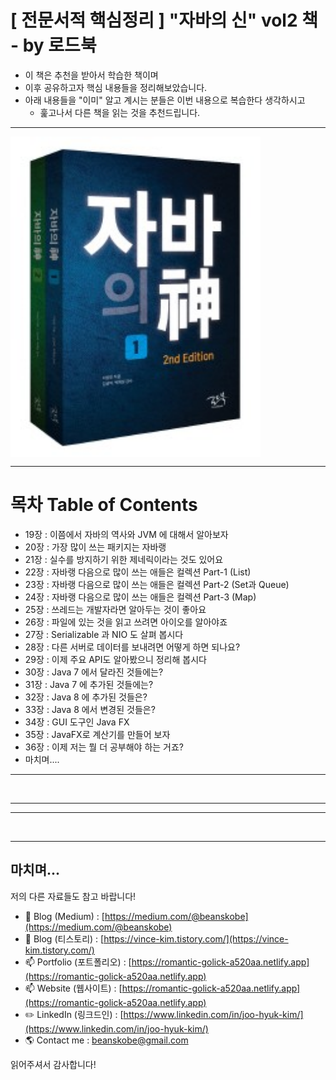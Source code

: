 # [ 전문서적 핵심정리 ] "자바의 신" vol2 책 - by 로드북 

- 이 책은 추천을 받아서 학습한 책이며
- 이후 공유하고자 핵심 내용들을 정리해보았습니다.
- 아래 내용들을 "이미" 알고 계시는 분들은 이번 내용으로 복습한다 생각하시고
    - 훑고나서 다른 책을 읽는 것을 추천드립니다.

-------------

<img src="./cover.jpeg" alt="cover" title="cover" width="400" align="center" />


-------------

# 목차 Table of Contents 

- 19장 : 이쯤에서 자바의 역사와 JVM 에 대해서 알아보자
- 20장 : 가장 많이 쓰는 패키지는 자바랭
- 21장 : 실수를 방지하기 위한 제네릭이라는 것도 있어요
- 22장 : 자바랭 다음으로 많이 쓰는 애들은 컬렉션 Part-1 (List)
- 23장 : 자바랭 다음으로 많이 쓰는 애들은 컬렉션 Part-2 (Set과 Queue)
- 24장 : 자바랭 다음으로 많이 쓰는 애들은 컬렉션 Part-3 (Map)
- 25장 : 쓰레드는 개발자라면 알아두는 것이 좋아요
- 26장 : 파일에 있는 것을 읽고 쓰려면 아이오를 알아야죠
- 27장 : Serializable 과 NIO 도 살펴 봅시다
- 28장 : 다른 서버로 데이터를 보내려면 어떻게 하면 되나요?
- 29장 : 이제 주요 API도 알아봤으니 정리해 봅시다
- 30장 : Java 7 에서 달라진 것들에는? 
- 31장 : Java 7 에 추가된 것들에는? 
- 32장 : Java 8 에 추가된 것들은? 
- 33장 : Java 8 에서 변경된 것들은? 
- 34장 : GUI 도구인 Java FX 
- 35장 : JavaFX로 계산기를 만들어 보자 
- 36장 : 이제 저는 뭘 더 공부해야 하는 거죠?
- 마치며....

-------------

<br />

-------------



-------------

<br />

-------------


## 마치며...

저의 다른 자료들도 참고 바랍니다!

- 🌱 Blog (Medium) : [https://medium.com/@beanskobe](https://medium.com/@beanskobe)
- 🌱 Blog (티스토리) : [https://vince-kim.tistory.com/](https://vince-kim.tistory.com/)
- 📫 Portfolio (포트폴리오) : [https://romantic-golick-a520aa.netlify.app](https://romantic-golick-a520aa.netlify.app)
- 📫 Website (웹사이트) : [https://romantic-golick-a520aa.netlify.app](https://romantic-golick-a520aa.netlify.app)
- ✏️ LinkedIn (링크드인) : [https://www.linkedin.com/in/joo-hyuk-kim/](https://www.linkedin.com/in/joo-hyuk-kim/)
- 🌎 Contact me : [beanskobe@gmail.com](mailto:beanskobe@gmail.com)

읽어주셔서 감사합니다!
